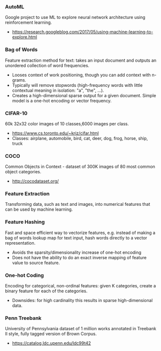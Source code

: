### AutoML

Google project to use ML to explore neural network architecture using reinforcement learning.
* https://research.googleblog.com/2017/05/using-machine-learning-to-explore.html

### Bag of Words

Feature extraction method for text: takes an input document and outputs an unordered collection of word frequencies.

* Looses context of work positioning, though you can add context with n-grams.
* Typically will remove stopwords (high-frequency words with little contextual meaning in isolation: "a", "the", ...).
* Creates a high-dimensional sparse output for a given document. Simple model is a one-hot encoding or vector frequency.

### CIFAR-10

60k 32x32 color images of 10 classes,6000 images per class.
* https://www.cs.toronto.edu/~kriz/cifar.html
* Classes: airplane, automobile, bird, cat, deer, dog, frog, horse, ship, truck

### COCO

Common Objects in Context - dataset of 300K images of 80 most common object categories.
* http://cocodataset.org/

### Feature Extraction

Transforming data, such as text and images, into numerical features that can be used by machine learning.

### Feature Hashing

Fast and space efficient way to vectorize features, e.g. instead of making a bag of words lookup map for text input, hash words directly to a vector representation.

* Avoids the sparsity/dimensionality increase of one-hot encoding
* Does not have the ability to do an exact inverse mapping of feature value to source feature.

### One-hot Coding

Encoding for categorical, non-ordinal features: given K categories, create a binary feature for each of the categories.

* Downsides: for high cardinality this results in sparse high-dimensional data.

### Penn Treebank
 
University of Pennsylvania dataset of 1 million works annotated in Treebank II style, fully tagged version of Brown Corpus.
* https://catalog.ldc.upenn.edu/ldc99t42
